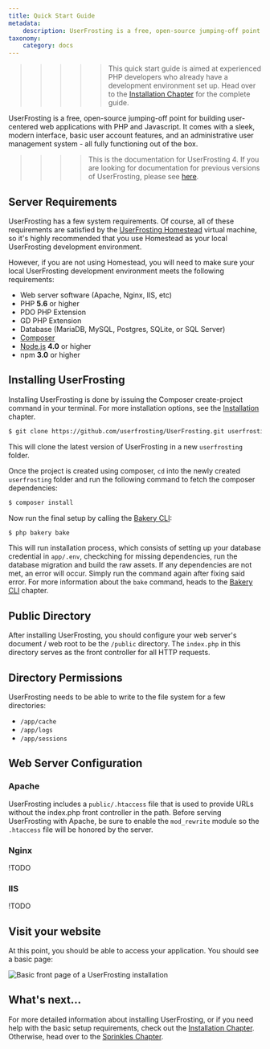 ```yaml
---
title: Quick Start Guide
metadata:
    description: UserFrosting is a free, open-source jumping-off point for building user-centered web applications with PHP and Javascript.
taxonomy:
    category: docs
---
```


>>>>> This quick start guide is aimed at experienced PHP developers who already have a development environment set up. Head over to the [Installation Chapter](/installation) for the complete guide.

UserFrosting is a free, open-source jumping-off point for building user-centered web applications with PHP and Javascript.  It comes with a sleek, modern interface, basic user account features, and an administrative user management system - all fully functioning out of the box.

>>>> This is the documentation for UserFrosting 4.  If you are looking for documentation for previous versions of UserFrosting, please see [here](http://v3.userfrosting.com).

## Server Requirements

UserFrosting has a few system requirements. Of course, all of these requirements are satisfied by the [UserFrosting Homestead](/installation/environment/homestead) virtual machine, so it's highly recommended that you use Homestead as your local UserFrosting development environment.

However, if you are not using Homestead, you will need to make sure your local UserFrosting development environment meets the following requirements:

- Web server software (Apache, Nginx, IIS, etc)
- PHP **5.6** or higher
- PDO PHP Extension
- GD PHP Extension
- Database (MariaDB, MySQL, Postgres, SQLite, or SQL Server)
- [Composer](https://getcomposer.org/)
- [Node.js](https://nodejs.org/en/) **4.0** or higher
- npm **3.0** or higher 

## Installing UserFrosting

Installing UserFrosting is done by issuing the Composer create-project command in your terminal. For more installation options, see the [Installation](/installation) chapter.

```bash
$ git clone https://github.com/userfrosting/UserFrosting.git userfrosting
```

This will clone the latest version of UserFrosting in a new `userfrosting` folder.

Once the project is created using composer, `cd` into the newly created `userfrosting` folder and run the following command to fetch the composer dependencies:

```bash
$ composer install
```

Now run the final setup by calling the [Bakery CLI](/cli):

```bash
$ php bakery bake
``` 

This will run installation process, which consists of setting up your database credential in `app/.env`, checkching for missing dependencies, run the database migration and build the raw assets. If any dependencies are not met, an error will occur. Simply run the command again after fixing said error. For more information about the `bake` command, heads to the [Bakery CLI](/cli) chapter.

## Public Directory

After installing UserFrosting, you should configure your web server's document / web root to be the `/public` directory. The `index.php` in this directory serves as the front controller for all HTTP requests.

## Directory Permissions

UserFrosting needs to be able to write to the file system for a few directories:

- `/app/cache`
- `/app/logs`
- `/app/sessions`

## Web Server Configuration

### Apache
UserFrosting includes a `public/.htaccess` file that is used to provide URLs without the index.php front controller in the path. Before serving UserFrosting with Apache, be sure to enable the `mod_rewrite` module so the `.htaccess` file will be honored by the server.

### Nginx
!TODO

### IIS
!TODO

## Visit your website

At this point, you should be able to access your application. You should see a basic page:

![Basic front page of a UserFrosting installation](/images/front-page.png)

## What's next...

For more detailed information about installing UserFrosting, or if you need help with the basic setup requirements, check out the [Installation Chapter](/installation). Otherwise, head over to the [Sprinkles Chapter](/sprinkles).
